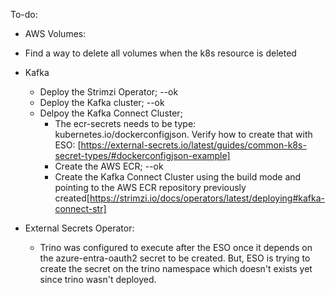 To-do:

* AWS Volumes:
 * Find a way to delete all volumes when the k8s resource is deleted

* Kafka
    * Deploy the Strimzi Operator; --ok
    * Deploy the Kafka cluster; --ok
    * Delpoy the Kafka Connect Cluster;
        * The ecr-secrets needs to be type: kubernetes.io/dockerconfigjson. Verify how to create that with ESO: [https://external-secrets.io/latest/guides/common-k8s-secret-types/#dockerconfigjson-example]
        * Create the AWS ECR; --ok
        * Create the Kafka Connect Cluster using the build mode and pointing to the AWS ECR repository previously created[https://strimzi.io/docs/operators/latest/deploying#kafka-connect-str]

* External Secrets Operator:
    * Trino was configured to execute after the ESO once it depends on the azure-entra-oauth2 secret to be created. But, ESO is trying to create the secret on the trino namespace which doesn't exists yet since trino wasn't deployed.